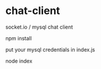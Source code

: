 # chat-client
 socket.io / mysql chat client

npm install

put your mysql credentials in index.js

node index
